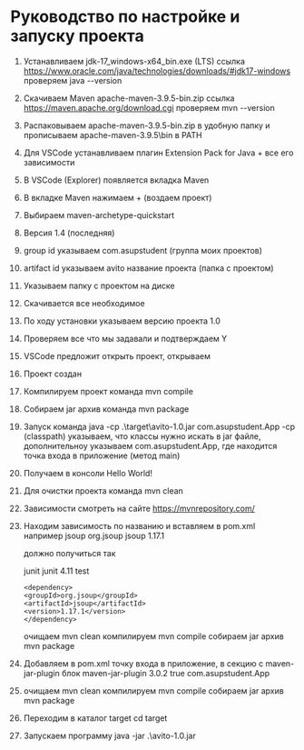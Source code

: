 # Руководство по настройке и запуску проекта

1. Устанавливаем jdk-17_windows-x64_bin.exe (LTS) ссылка https://www.oracle.com/java/technologies/downloads/#jdk17-windows проверяем java --version
2. Скачиваем Maven apache-maven-3.9.5-bin.zip ссылка https://maven.apache.org/download.cgi проверяем mvn --version
3. Распаковываем apache-maven-3.9.5-bin.zip в удобную папку и прописываем apache-maven-3.9.5\bin в PATH
4. Для VSCode устанавливаем плагин Extension Pack for Java + все его зависимости
5. В VSCode (Explorer) появляется вкладка Maven
6. В вкладке Maven нажимаем + (воздаем проект)
7. Выбираем maven-archetype-quickstart
8. Версия 1.4 (последняя)
9. group id указываем com.asupstudent (группа моих проектов)
10. artifact id указываем avito название проекта (папка с проектом)
11. Указываем папку с проектом на диске
12. Скачивается все необходимое
13. По ходу установки указываем версию проекта 1.0
14. Проверяем все что мы задавали и подтверждаем Y
15. VSCode предложит открыть проект, открываем
16. Проект создан
17. Компилируем проект команда mvn compile
18. Собираем jar архив команда mvn package
19. Запуск команда java -cp .\target\avito-1.0.jar com.asupstudent.App
	-cp  (classpath) указываем, что классы нужно искать в jar файле, дополнительноу указываем com.asupstudent.App, где находится точка входа в приложение (метод main)
20. Получаем в консоли Hello World!
21. Для очистки проекта команда mvn clean
22. Зависимости смотреть на сайте https://mvnrepository.com/
23. Находим зависимость по названию и вставляем в pom.xml например jsoup
    <dependency>
        <groupId>org.jsoup</groupId>
        <artifactId>jsoup</artifactId>
        <version>1.17.1</version>
    </dependency>

    должно получиться так 

    <dependencies>
        <dependency>
        <groupId>junit</groupId>
        <artifactId>junit</artifactId>
        <version>4.11</version>
        <scope>test</scope>
        </dependency>
        
        <dependency>
        <groupId>org.jsoup</groupId>
        <artifactId>jsoup</artifactId>
        <version>1.17.1</version>
        </dependency>
    </dependencies>

    очищаем mvn clean
    компилируем mvn compile
    собираем jar архив mvn package
24. Добавляем в pom.xml точку входа в приложение, в секцию <plugin> c <artifactId>maven-jar-plugin</artifactId> блок <configuration>
    <plugin>
        <artifactId>maven-jar-plugin</artifactId>
        <version>3.0.2</version>
        <configuration>
            <archive>
                <manifest>
                    <addClasspath>true</addClasspath>
                    <mainClass>com.asupstudent.App</mainClass>
                </manifest>
            </archive>
        </configuration>
    </plugin>
25. очищаем mvn clean
    компилируем mvn compile
    собираем jar архив mvn package
26. Переходим в каталог target
    cd target
27. Запускаем программу
    java -jar .\avito-1.0.jar
